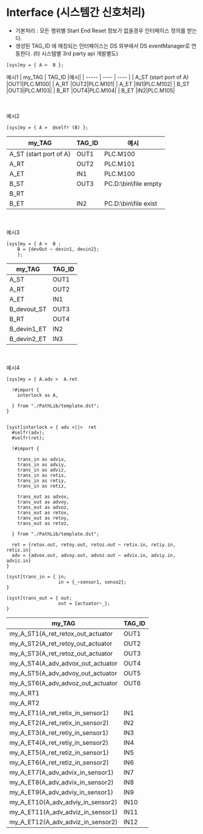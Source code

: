 # Interface (시스템간 신호처리)

  - 기본처리 : 모든 행위별 Start End Reset 정보가 없을경우 인터페이스 정의를 받는다.
  - 생성된 TAG_ID 에 매칭되는 인터페이스는 DS 외부에서 DS eventManager로 연동한다. (타 시스템별 3rd party api 개발별도)
```
[sys]my = { A >  B }; 
```
예시1
| my_TAG | TAG_ID  |예시|
| ----- | ----   | ----   | 
| A_ST (start port of A) |OUT1|PLC.M100|
| A_RT |OUT2|PLC.M101|
| A_ET |IN1|PLC.M102|
| B_ST |OUT3|PLC.M103|
| B_RT |OUT4|PLC.M104|
| B_ET |IN2|PLC.M105|

</br></br>
예시2
```
[sys]my = { A >  @selfr (B) }; 
```
| my_TAG | TAG_ID  |예시|
| ----- | ----   | ----   | 
| A_ST (start port of A) |OUT1|PLC.M100|
| A_RT |OUT2|PLC.M101|
| A_ET |IN1|PLC.M100|
| B_ST |OUT3|PC.D:\bin\file empty|
| B_RT |||
| B_ET |IN2|PC.D:\bin\file exist|

</br></br>
예시3
```
[sys]my = { A >  B ;
    B = {devOut ~ devin1, devin2};
    }; 
```
| my_TAG | TAG_ID  |
| ----- | ----   | 
| A_ST |OUT1|
| A_RT |OUT2|
| A_ET |IN1|
| B_devout_ST |OUT3|
| B_RT |OUT4|
| B_devin1_ET |IN2|
| B_devin2_ET |IN3|

</br></br>
예시4
```
[sys]my = { A.adv >  A.ret 

  !#import {
    interlock as A,

  } from "./PathLib/template.dst";
}
```
```

[syst]interlock = { adv <||>  ret 
  #selfr(adv);
  #selfr(ret);

  !#import {

    trans_in as advix,
    trans_in as adviy,
    trans_in as adviz,
    trans_in as retix,
    trans_in as retiy,
    trans_in as retiz,

    trans_out as advox,
    trans_out as advoy,
    trans_out as advoz,
    trans_out as retox,
    trans_out as retoy,
    trans_out as retoz,

  } from "./PathLib/template.dst";
  
  ret = {retox.out, retoy.out, retoz.out ~ retix.in, retiy.in, retiz.in}
  adv = {advox.out, advoy.out, advoz.out ~ advix.in, adviy.in, adviz.in}
}

[syst]trans_in = { in; 
                   in = {_~sensor1, senso2};
}

[syst]trans_out = { out; 
                   out = {actuator~_};
}

```

| my_TAG | TAG_ID  |
| ----- | ----   | 
|   my_A_ST1(A_ret_retox_out_actuator|OUT1|
|   my_A_ST2(A_ret_retoy_out_actuator|OUT2|
|   my_A_ST3(A_ret_retoz_out_actuator|OUT3|
|   my_A_ST4(A_adv_advox_out_actuator|OUT4|
|   my_A_ST5(A_adv_advoy_out_actuator|OUT5|
|   my_A_ST6(A_adv_advoz_out_actuator|OUT6|
|   my_A_RT1||
|   my_A_RT2||
|   my_A_ET1(A_ret_retix_in_sensor1)    |IN1|
|   my_A_ET2(A_ret_retix_in_sensor2)    |IN2|
|   my_A_ET3(A_ret_retiy_in_sensor1)    |IN3|
|   my_A_ET4(A_ret_retiy_in_sensor2)    |IN4|
|   my_A_ET5(A_ret_retiz_in_sensor1)    |IN5|
|   my_A_ET6(A_ret_retiz_in_sensor2)    |IN6|
|   my_A_ET7(A_adv_advix_in_sensor1)    |IN7|
|   my_A_ET8(A_adv_advix_in_sensor2)    |IN8|
|   my_A_ET9(A_adv_adviy_in_sensor1)    |IN9|
|   my_A_ET10(A_adv_adviy_in_sensor2)   |IN10|
|   my_A_ET11(A_adv_adviz_in_sensor1)   |IN11|
|   my_A_ET12(A_adv_adviz_in_sensor2)   |IN12|



